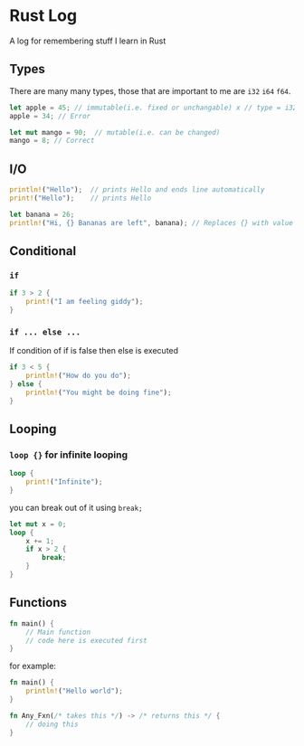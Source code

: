 # Rust Log

A log for remembering stuff I learn in Rust

## Types

There are many many types, those that are important to me are `i32` `i64` `f64`.

```rust
let apple = 45; // immutable(i.e. fixed or unchangable) x // type = i32 default
apple = 34; // Error

let mut mango = 90;  // mutable(i.e. can be changed)
mango = 8; // Correct
```

## I/O

```rust
println!("Hello");  // prints Hello and ends line automatically
print!("Hello");    // prints Hello

let banana = 26;
println!("Hi, {} Bananas are left", banana); // Replaces {} with value of `banana` i.e. 26
```

## Conditional

### `if`

```rust
if 3 > 2 {
    print!("I am feeling giddy");
}
```

### `if ... else ...`

If condition of if is false then else is executed

```rust
if 3 < 5 {
    println!("How do you do");
} else {
    println!("You might be doing fine");
}
```


## Looping

### `loop {}` for infinite looping

```rust
loop {
    print!("Infinite");
}
```

you can break out of it using `break;`

```rust
let mut x = 0;
loop {
    x += 1;
    if x > 2 {
        break;
    }
}
```

## Functions

```rust
fn main() {
    // Main function
    // code here is executed first
}
```

for example:

```rust
fn main() {
    println!("Hello world");
}
```

```rust
fn Any_Fxn(/* takes this */) -> /* returns this */ {
    // doing this
}
```
